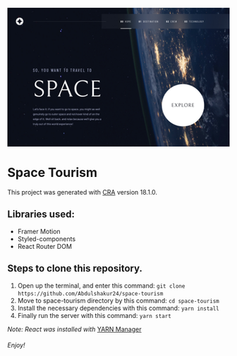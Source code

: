 ![Screenshot of Space Tourism](./home.jpg)

# Space Tourism

This project was generated with [CRA](https://create-react-app.dev/) version 18.1.0.

## Libraries used:

- Framer Motion
- Styled-components
- React Router DOM

## Steps to clone this repository.

1.  Open up the terminal, and enter this command: `git clone https://github.com/Abdulshakur24/space-tourism`
2.  Move to space-tourism directory by this command: `cd space-tourism`
3.  Install the necessary dependencies with this command: `yarn install`
4.  Finally run the server with this command: `yarn start`

_Note: React was installed with_ [YARN Manager](https://classic.yarnpkg.com/lang/en/)

###### Enjoy!
